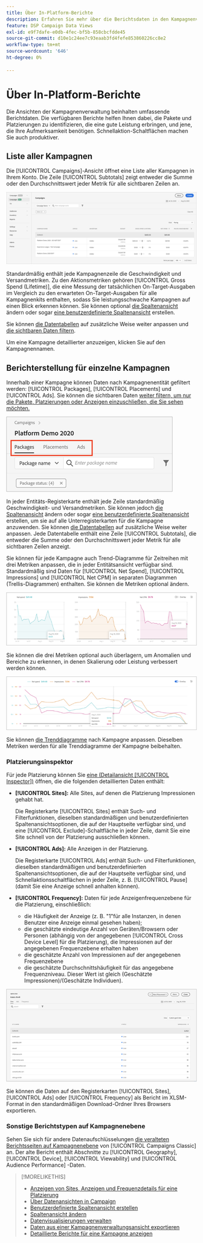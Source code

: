 ```yaml
---
title: Über In-Platform-Berichte
description: Erfahren Sie mehr über die Berichtsdaten in den Kampagnenverwaltungsansichten.
feature: DSP Campaign Data Views
exl-id: e9f7dafe-e0db-4fec-bf5b-858cbcfdde45
source-git-commit: d10e1c24ee7c93eaab3fd4fefe853860226cc8e2
workflow-type: tm+mt
source-wordcount: '646'
ht-degree: 0%

---
```


# Über In-Platform-Berichte

<!-- rename "About Performance Reports in Campaign Management Views?" -->
Die Ansichten der Kampagnenverwaltung beinhalten umfassende Berichtdaten. Die verfügbaren Berichte helfen Ihnen dabei, die Pakete und Platzierungen zu identifizieren, die eine gute Leistung erbringen, und jene, die Ihre Aufmerksamkeit benötigen. Schnellaktion-Schaltflächen machen Sie auch produktiver.

## Liste aller Kampagnen

Die [!UICONTROL Campaigns]-Ansicht öffnet eine Liste aller Kampagnen in Ihrem Konto. Die Zeile [!UICONTROL Subtotals] zeigt entweder die Summe oder den Durchschnittswert jeder Metrik für alle sichtbaren Zeilen an.

![Kampagnenliste](/help/dsp/assets/campaigns-list.png)

Standardmäßig enthält jede Kampagnenzeile die Geschwindigkeit und Versandmetriken. Zu den Aktionsmetriken gehören [!UICONTROL Gross Spend (Lifetime)], die eine Messung der tatsächlichen On-Target-Ausgaben im Vergleich zu den erwarteten On-Target-Ausgaben für alle Kampagnenkits enthalten, sodass Sie leistungsschwache Kampagnen auf einen Blick erkennen können. Sie können optional [die Spaltenansicht](column-view-change.md) ändern oder sogar [eine benutzerdefinierte Spaltenansicht](column-view-create.md) erstellen.

Sie können [die Datentabellen](campaign-data-views-about.md) auf zusätzliche Weise weiter anpassen und [die sichtbaren Daten filtern](campaign-data-filter.md).

Um eine Kampagne detaillierter anzuzeigen, klicken Sie auf den Kampagnennamen.

## Berichterstellung für einzelne Kampagnen

Innerhalb einer Kampagne können Daten nach Kampagnenentität gefiltert werden: [!UICONTROL Packages], [!UICONTROL Placements] und [!UICONTROL Ads]. Sie können die sichtbaren Daten [ weiter filtern, um nur die Pakete, Platzierungen oder Anzeigen einzuschließen, die Sie sehen möchten.](campaign-data-filter.md)

![Tabs zur Kampagnenentität](/help/dsp/assets/campaign-subtabs.png)

In jeder Entitäts-Registerkarte enthält jede Zeile standardmäßig Geschwindigkeit- und Versandmetriken. Sie können jedoch [die Spaltenansicht](column-view-change.md) ändern oder sogar [eine benutzerdefinierte Spaltenansicht](column-view-create.md) erstellen, um sie auf alle Unterregisterkarten für die Kampagne anzuwenden. Sie können [die Datentabellen](campaign-data-views-about.md) auf zusätzliche Weise weiter anpassen. Jede Datentabelle enthält eine Zeile [!UICONTROL Subtotals], die entweder die Summe oder den Durchschnittswert jeder Metrik für alle sichtbaren Zeilen anzeigt.

Sie können für jede Kampagne auch Trend-Diagramme für Zeitreihen mit drei Metriken anpassen, die in jeder Entitätsansicht verfügbar sind. Standardmäßig sind Daten für [!UICONTROL Net Spend], [!UICONTROL Impressions] und [!UICONTROL Net CPM] in separaten Diagrammen (Trellis-Diagrammen) enthalten. Sie können die Metriken optional ändern.

![Trends für drei Metriken trennen](/help/dsp/assets/trend-chart-separate.png)

Sie können die drei Metriken optional auch überlagern, um Anomalien und Bereiche zu erkennen, in denen Skalierung oder Leistung verbessert werden können.

![Trenddiagramm mit Überlagerung](/help/dsp/assets/trend-chart.png)

Sie können [die Trenddiagramme](campaign-data-visualization-manage.md) nach Kampagne anpassen. Dieselben Metriken werden für alle Trenddiagramme der Kampagne beibehalten.

### Platzierungsinspektor

Für jede Platzierung können Sie [eine (Detailansicht [!UICONTROL Inspector])](placement-details-view.md) öffnen, die die folgenden detaillierten Daten enthält:

* **[!UICONTROL Sites]:** Alle Sites, auf denen die Platzierung Impressionen gehabt hat.

   Die Registerkarte [!UICONTROL Sites] enthält Such- und Filterfunktionen, dieselben standardmäßigen und benutzerdefinierten Spaltenansichtsoptionen, die auf der Hauptseite verfügbar sind, und eine [!UICONTROL Exclude]-Schaltfläche in jeder Zeile, damit Sie eine Site schnell von der Platzierung ausschließen können.

* **[!UICONTROL Ads]:** Alle Anzeigen in der Platzierung.

   Die Registerkarte [!UICONTROL Ads] enthält Such- und Filterfunktionen, dieselben standardmäßigen und benutzerdefinierten Spaltenansichtsoptionen, die auf der Hauptseite verfügbar sind, und Schnellaktionsschaltflächen in jeder Zeile, z. B. [!UICONTROL Pause] (damit Sie eine Anzeige schnell anhalten können).

* **[!UICONTROL Frequency]:** Daten für jede Anzeigenfrequenzebene für die Platzierung, einschließlich:
   * die Häufigkeit der Anzeige (z. B. &quot;1&quot;für alle Instanzen, in denen Benutzer eine Anzeige einmal gesehen haben);
   * die geschätzte eindeutige Anzahl von Geräten/Browsern oder Personen (abhängig von der angegebenen [!UICONTROL Cross Device Level] für die Platzierung), die Impressionen auf der angegebenen Frequenzebene erhalten haben
   * die geschätzte Anzahl von Impressionen auf der angegebenen Frequenzebene
   * die geschätzte Durchschnittshäufigkeit für das angegebene Frequenzniveau. Dieser Wert ist gleich (Geschätzte Impressionen)/(Geschätzte Individuen).

![Platzierungsinspektor](/help/dsp/assets/placement-inspector-sites.png)

Sie können die Daten auf den Registerkarten [!UICONTROL Sites], [!UICONTROL Ads] oder [!UICONTROL Frequency] als Bericht im XLSM-Format in den standardmäßigen Download-Ordner Ihres Browsers exportieren.

### Sonstige Berichtstypen auf Kampagnenebene

Sehen Sie sich für andere Datenaufschlüsselungen [die veralteten Berichtsseiten auf Kampagnenebene](/help/dsp/campaign-management/campaigns/campaign-view-report.md) von [!UICONTROL Campaigns Classic] an. Der alte Bericht enthält Abschnitte zu [!UICONTROL Geography], [!UICONTROL Device], [!UICONTROL Viewability] und [!UICONTROL Audience Performance] -Daten.

>[!MORELIKETHIS]
>
>* [Anzeigen von Sites, Anzeigen und Frequenzdetails für eine Platzierung](placement-details-view.md)
>* [Über Datenansichten in Campaign](campaign-data-views-about.md)
>* [Benutzerdefinierte Spaltenansicht erstellen](column-view-create.md)
>* [Spaltenansicht ändern](column-view-change.md)
>* [Datenvisualisierungen verwalten](campaign-data-visualization-manage.md)
>* [Daten aus einer Kampagnenverwaltungsansicht exportieren](campaign-export-data.md)
>* [Detaillierte Berichte für eine Kampagne anzeigen](/help/dsp/campaign-management/campaigns/campaign-view-report.md)

